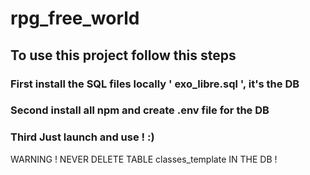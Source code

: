# rpg_free_world

## To use this project follow this steps

### First install the SQL files locally ' exo_libre.sql ', it's the DB

### Second install all npm and create .env file for the DB

### Third Just launch and use ! :) 

WARNING ! NEVER DELETE TABLE classes_template IN THE DB ! 
